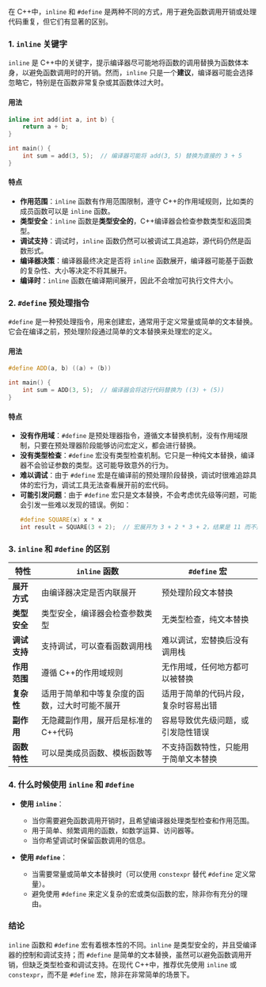 在 C++中，`inline` 和 `#define` 是两种不同的方式，用于避免函数调用开销或处理代码重复，但它们有显著的区别。

### 1. **`inline` 关键字**

`inline` 是 C++中的关键字，提示编译器尽可能地将函数的调用替换为函数体本身，以避免函数调用时的开销。然而，`inline` 只是一个**建议**，编译器可能会选择忽略它，特别是在函数非常复杂或其函数体过大时。

#### 用法
```cpp
inline int add(int a, int b) {
    return a + b;
}

int main() {
    int sum = add(3, 5);  // 编译器可能将 add(3, 5) 替换为直接的 3 + 5
}
```

#### 特点
- **作用范围**：`inline` 函数有作用范围限制，遵守 C++的作用域规则，比如类的成员函数可以是 `inline` 函数。
- **类型安全**：`inline` 函数是**类型安全的**，C++编译器会检查参数类型和返回类型。
- **调试支持**：调试时，`inline` 函数仍然可以被调试工具追踪，源代码仍然是函数形式。
- **编译器决策**：编译器最终决定是否将 `inline` 函数展开，编译器可能基于函数的复杂性、大小等决定不将其展开。
- **编译时**：`inline` 函数在编译期间展开，因此不会增加可执行文件大小。

### 2. **`#define` 预处理指令**

`#define` 是一种预处理指令，用来创建宏，通常用于定义常量或简单的文本替换。它会在编译之前，预处理阶段通过简单的文本替换来处理宏的定义。

#### 用法
```cpp
#define ADD(a, b) ((a) + (b))

int main() {
    int sum = ADD(3, 5);  // 编译器会将这行代码替换为 ((3) + (5))
}
```

#### 特点
- **没有作用域**：`#define` 是预处理器指令，遵循文本替换机制，没有作用域限制，只要在预处理器阶段能够访问宏定义，都会进行替换。
- **没有类型检查**：`#define` 宏没有类型检查机制。它只是一种纯文本替换，编译器不会验证参数的类型。这可能导致意外的行为。
- **难以调试**：由于 `#define` 宏是在编译前的预处理阶段替换，调试时很难追踪具体的宏行为，调试工具无法查看展开前的宏代码。
- **可能引发问题**：由于 `#define` 宏只是文本替换，不会考虑优先级等问题，可能会引发一些难以发现的错误。例如：
    ```cpp
    #define SQUARE(x) x * x
    int result = SQUARE(3 + 2);  // 宏展开为 3 + 2 * 3 + 2，结果是 11 而不是 25
    ```

### 3. **`inline` 和 `#define` 的区别**

| 特性                | `inline` 函数                                | `#define` 宏                               |
|---------------------|--------------------------------------------|-------------------------------------------|
| **展开方式**        | 由编译器决定是否内联展开                    | 预处理阶段文本替换                        |
| **类型安全**        | 类型安全，编译器会检查参数类型                | 无类型检查，纯文本替换                    |
| **调试支持**        | 支持调试，可以查看函数调用栈                 | 难以调试，宏替换后没有调用栈              |
| **作用范围**        | 遵循 C++的作用域规则                          | 无作用域，任何地方都可以被替换            |
| **复杂性**          | 适用于简单和中等复杂度的函数，过大时可能不展开 | 适用于简单的代码片段，复杂时容易出错      |
| **副作用**          | 无隐藏副作用，展开后是标准的 C++代码           | 容易导致优先级问题，或引发隐性错误        |
| **函数特性**        | 可以是类成员函数、模板函数等                  | 不支持函数特性，只能用于简单文本替换      |

### 4. **什么时候使用 `inline` 和 `#define`**

- **使用 `inline`**：
  - 当你需要避免函数调用开销时，且希望编译器处理类型检查和作用范围。
  - 用于简单、频繁调用的函数，如数学运算、访问器等。
  - 当你希望调试时保留函数调用的信息。

- **使用 `#define`**：
  - 当需要常量或简单文本替换时（可以使用 `constexpr` 替代 `#define` 定义常量）。
  - 避免使用 `#define` 来定义复杂的宏或类似函数的宏，除非你有充分的理由。

### 结论

`inline` 函数和 `#define` 宏有着根本性的不同。`inline` 是类型安全的，并且受编译器的控制和调试支持；而 `#define` 是简单的文本替换，虽然可以避免函数调用开销，但缺乏类型检查和调试支持。在现代 C++中，推荐优先使用 `inline` 或 `constexpr`，而不是 `#define` 宏，除非在非常简单的场景下。